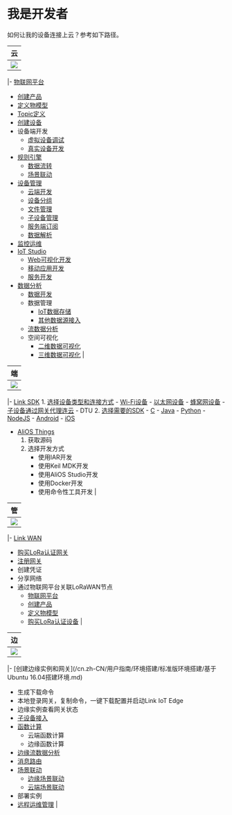# 我是开发者

如何让我的设备连接上云？参考如下路径。

|云|
|:-|
|![](https://static-aliyun-doc.oss-accelerate.aliyuncs.com/assets/img/zh-CN/0449467951/p61629.png)

|-   [物联网平台](/cn.zh-CN/产品简介/什么是物联网平台.md)
-   [创建产品](/cn.zh-CN/设备接入/创建产品.md)
-   [定义物模型](/cn.zh-CN/设备管理/物模型/什么是物模型.md)
-   [Topic定义](/cn.zh-CN/设备接入/消息通信Topic/什么是Topic.md)
-   [创建设备](/cn.zh-CN/设备接入/创建设备/批量创建设备.md)
-   设备端开发
    -   [虚拟设备调试](/cn.zh-CN/监控运维/在线调试/调试虚拟设备.md)
    -   [真实设备开发](/cn.zh-CN/设备接入/下载设备端SDK.md)
-   [规则引擎](/cn.zh-CN/消息通信/云产品流转/云产品流转概述.md)
    -   [数据流转](/cn.zh-CN/消息通信/云产品流转/设置数据流转规则.md)
    -   [场景联动](/cn.zh-CN/用户指南/场景联动/什么是场景联动.md)
-   [设备管理](/cn.zh-CN/设备接入/创建设备/管理设备.md)
    -   [云端开发](/cn.zh-CN/云端开发指南/云端API参考/API列表.md)
    -   [设备分组](/cn.zh-CN/设备管理/设备分组.md)
    -   [文件管理](/cn.zh-CN/设备管理/文件管理.md)
    -   [子设备管理](/cn.zh-CN/设备管理/网关与子设备/子设备管理.md)
    -   [服务端订阅](/cn.zh-CN/消息通信/服务端订阅/什么是服务端订阅.md)
    -   [数据解析](/cn.zh-CN/设备管理/数据解析/什么是数据解析.md)
-   [监控运维](/cn.zh-CN/监控运维/实时监控/查看数据指标.md)
-   [IoT Studio]()
    -   [Web可视化开发]()
    -   [移动应用开发]()
    -   [服务开发]()
-   [数据分析](/cn.zh-CN/物联网数据分析（老版本）/产品简介/什么是物联网数据分析.md)
    -   [数据开发](https://help.aliyun.com/document_detail/113687.html)
    -   数据管理
        -   [IoT数据存储](https://help.aliyun.com/document_detail/108672.html)
        -   [其他数据源接入](https://help.aliyun.com/document_detail/90709.html)
    -   [流数据分析](https://help.aliyun.com/document_detail/92583.html)
    -   空间可视化
        -   [二维数据可视化](https://help.aliyun.com/document_detail/90710.html)
        -   [三维数据可视化](https://help.aliyun.com/document_detail/91735.html) |

|端|
|:-|
|![](https://static-aliyun-doc.oss-accelerate.aliyuncs.com/assets/img/zh-CN/0449467951/p52973.png)

|-   [Link SDK](https://help.aliyun.com/product/93051.html)
    1.  [选择设备类型和连接方式](https://help.aliyun.com/document_detail/115438.html)
        -   [Wi-Fi设备](https://help.aliyun.com/document_detail/115433.html)
        -   [以太网设备](https://help.aliyun.com/document_detail/115434.html)
        -   [蜂窝网设备](https://help.aliyun.com/document_detail/115438.html)
        -   [子设备通过网关代理连云](https://help.aliyun.com/document_detail/115436.html)
        -   DTU
    2.  [选择需要的SDK](https://help.aliyun.com/document_detail/100576.html)
        -   [C](https://help.aliyun.com/document_detail/96623.html)
        -   [Java](https://help.aliyun.com/document_detail/97331.html)
        -   [Python](https://help.aliyun.com/document_detail/98292.html)
        -   [NodeJS](https://help.aliyun.com/document_detail/96618.html)
        -   [Android](https://help.aliyun.com/document_detail/96607.html)
        -   [iOS](https://help.aliyun.com/document_detail/100534.html)
-   [AliOS Things](https://iot.aliyun.com/products/aliosthings)
    1.  获取源码
    2.  选择开发方式
        -   使用IAR开发
        -   使用Keil MDK开发
        -   使用AliOS Studio开发
        -   使用Docker开发
        -   使用命令性工具开发 |

|管|
|:-|
|![](https://static-aliyun-doc.oss-accelerate.aliyuncs.com/assets/img/zh-CN/0449467951/p52976.png)

|-   [Link WAN](https://help.aliyun.com/product/96281.html)
-   [购买LoRa认证网关](https://help.aliyun.com/document_detail/96647.html)
-   [注册网关](https://help.aliyun.com/document_detail/96647.html)
-   创建凭证
-   分享网络
-   通过物联网平台关联LoRaWAN节点
    -   [物联网平台](https://help.aliyun.com/product/30520.html)
    -   [创建产品](/cn.zh-CN/设备接入/创建产品.md)
    -   [定义物模型](/cn.zh-CN/设备管理/物模型/什么是物模型.md)
    -   [购买LoRa认证设备](https://help.aliyun.com/document_detail/96647.html) |

|边|
|:-|
|![](https://static-aliyun-doc.oss-accelerate.aliyuncs.com/assets/img/zh-CN/0449467951/p52263.png)

|-   [创建边缘实例和网关](/cn.zh-CN/用户指南/环境搭建/标准版环境搭建/基于Ubuntu 16.04搭建环境.md)
-   生成下载命令
-   本地登录网关，复制命令，一键下载配置并启动Link IoT Edge
-   边缘实例查看网关状态
-   [子设备接入](/cn.zh-CN/用户指南/设备接入/设备接入简介.md)
-   [函数计算](/cn.zh-CN/用户指南/边缘应用/什么是边缘应用.md)
    -   云端函数计算
    -   边缘函数计算
-   [边缘流数据分析](/cn.zh-CN/用户指南/流数据分析/什么是边缘流数据分析.md)
-   [消息路由](/cn.zh-CN/用户指南/消息路由/什么是消息路由.md)
-   [场景联动](/cn.zh-CN/用户指南/场景联动/什么是场景联动.md)
    -   [边缘场景联动](/cn.zh-CN/用户指南/场景联动/边缘场景联动.md)
    -   [云端场景联动](/cn.zh-CN/用户指南/场景联动/云端场景联动.md)
-   部署实例
-   [远程运维管理](/cn.zh-CN/用户指南/远程运维管理/远程服务访问.md) |

